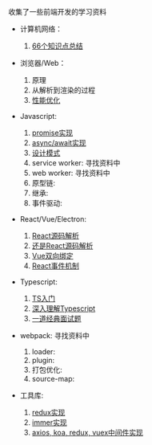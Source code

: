 收集了一些前端开发的学习资料

- 计算机网络：
  1. [66个知识点总结](https://juejin.im/post/5ee27de06fb9a047f7131eb2)

- 浏览器/Web：
  1. 原理
  2. 从解析到渲染的过程
  3. [性能优化](https://juejin.im/post/5a6941e1f265da3e33048429)

- Javascript:
  1. [promise实现](https://juejin.im/post/5b83cb5ae51d4538cc3ec354)
  2. [async/await实现](https://juejin.im/post/5e79e841f265da5726612b6e)
  3. [设计模式](https://juejin.im/entry/58c280b1da2f600d8725b887)
  4. service worker: 寻找资料中
  5. web worker: 寻找资料中
  6. 原型链:
  7. 继承:
  8. 事件驱动:

- React/Vue/Electron:
  1. [React源码解析](https://react.jokcy.me/)
  2. [还是React源码解析](https://react.iamkasong.com/)
  3. [Vue双向绑定](https://juejin.im/entry/5923973da22b9d005893805a)
  4. [React事件机制](https://juejin.im/post/5bd32493f265da0ae472cc8e)
  
- Typescript:
  1. [TS入门](https://juejin.im/post/5edd8ad8f265da76fc45362c)
  2. [深入理解Typescript](https://jkchao.github.io/typescript-book-chinese/#why)
  3. [一道经典面试题](https://www.sweetalkos.com/post/127)
  
- webpack: 寻找资料中
  1. loader: 
  2. plugin: 
  3. 打包优化:
  4. source-map: 

- 工具库:
  1. [redux实现](https://juejin.im/post/5c00cc19f265da612859d9d3)
  2. [immer实现](https://juejin.im/entry/5a7949fd51882528b63fdbde)
  3. [axios, koa, redux, vuex中间件实现](https://juejin.im/post/5e13ea6a6fb9a0482b297e8e)

